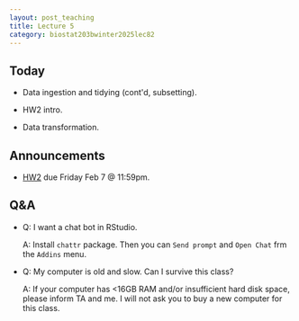 ```yaml
---
layout: post_teaching
title: Lecture 5
category: biostat203bwinter2025lec82
---
```


## Today

* Data ingestion and tidying (cont'd, subsetting).

* HW2 intro.

* Data transformation.

## Announcements

* [HW2](https://ucla-biostat-203b.github.io/2025winter/hw/hw2/hw2.html) due Friday Feb 7 @ 11:59pm.

## Q&A

* Q: I want a chat bot in RStudio. 

    A: Install `chattr` package. Then you can `Send prompt` and `Open Chat` frm the `Addins` menu.
    
* Q: My computer is old and slow. Can I survive this class? 

    A: If your computer has <16GB RAM and/or insufficient hard disk space, please inform TA and me. I will not ask you to buy a new computer for this class.  
